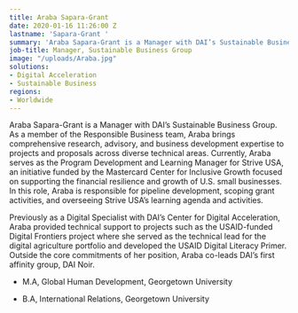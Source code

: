 ```yaml
---
title: Araba Sapara-Grant
date: 2020-01-16 11:26:00 Z
lastname: 'Sapara-Grant '
summary: 'Araba Sapara-Grant is a Manager with DAI’s Sustainable Business Group. '
job-title: Manager, Sustainable Business Group
image: "/uploads/Araba.jpg"
solutions:
- Digital Acceleration
- Sustainable Business
regions:
- Worldwide
---
```


Araba Sapara-Grant is a Manager with DAI’s Sustainable Business Group. As a member of the Responsible Business team, Araba brings comprehensive research, advisory, and business development expertise to projects and proposals across diverse technical areas. Currently, Araba serves as the Program Development and Learning Manager for Strive USA, an initiative funded by the Mastercard Center for Inclusive Growth focused on supporting the financial resilience and growth of U.S. small businesses. In this role, Araba is responsible for pipeline development, scoping grant activities, and overseeing Strive USA’s learning agenda and activities.  

Previously as a Digital Specialist with DAI’s Center for Digital Acceleration, Araba provided technical support to projects such as the USAID-funded Digital Frontiers project where she served as the technical lead for the digital agriculture portfolio and developed the USAID Digital Literacy Primer. Outside the core commitments of her position, Araba co-leads DAI’s first affinity group, DAI Noir.  

* M.A, Global Human Development, Georgetown University 

* B.A, International Relations, Georgetown University 